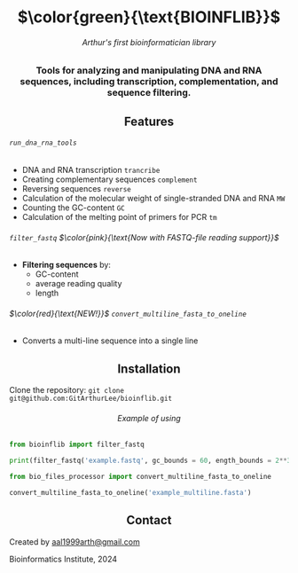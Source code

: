 <div align="center"> <h1 align="center"> $\color{green}{\text{BIOINFLIB}}$ </h1> </div>

<div align="center"> <h6 align="center"> Arthur's first bioinformatician library </h6> </div>

<div align="center"> <h3 align="center"> Tools for analyzing and manipulating DNA and RNA sequences, including transcription, complementation, and sequence filtering. </h3> </div> 

<div align="center"> <h2 align="center"> Features </h2> </div>

###### `run_dna_rna_tools`
- DNA and RNA transcription `trancribe`
- Creating complementary sequences `complement`
- Reversing sequences `reverse`
- Calculation of the molecular weight of single-stranded DNA and RNA `MW`
- Counting the GC-content `GC`
- Calculation of the melting point of primers for PCR `tm`

###### `filter_fastq` $\color{pink}{\text{Now with FASTQ-file reading support}}$
- **Filtering sequences** by:
   - GC-content
   - average reading quality
   - length

###### $\color{red}{\text{NEW!}}$ `convert_multiline_fasta_to_oneline`
- Сonverts a multi-line sequence into a single line

<div align="center"> <h2 align="center"> Installation </h2> </div>

Clone the repository: `git clone git@github.com:GitArthurLee/bioinflib.git`

<div align="center"> <h6 align="center"> Example of using </h6> </div>

``` python
from bioinflib import filter_fastq

print(filter_fastq('example.fastq', gc_bounds = 60, ength_bounds = 2**32, quality_threshold = 0))
```

``` python
from bio_files_processor import convert_multiline_fasta_to_oneline

convert_multiline_fasta_to_oneline('example_multiline.fasta')
```
<div align="center"> <h2 align="center"> Contact </h2> </div>

Created by aal1999arth@gmail.com

Bioinformatics Institute, 2024
